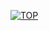 [![TOP](https://github-readme-stats.vercel.app/api/top-langs/?username=manojkarthikeya&theme=material-palenight)](https://github.com/anuraghazra/github-readme-stats)

